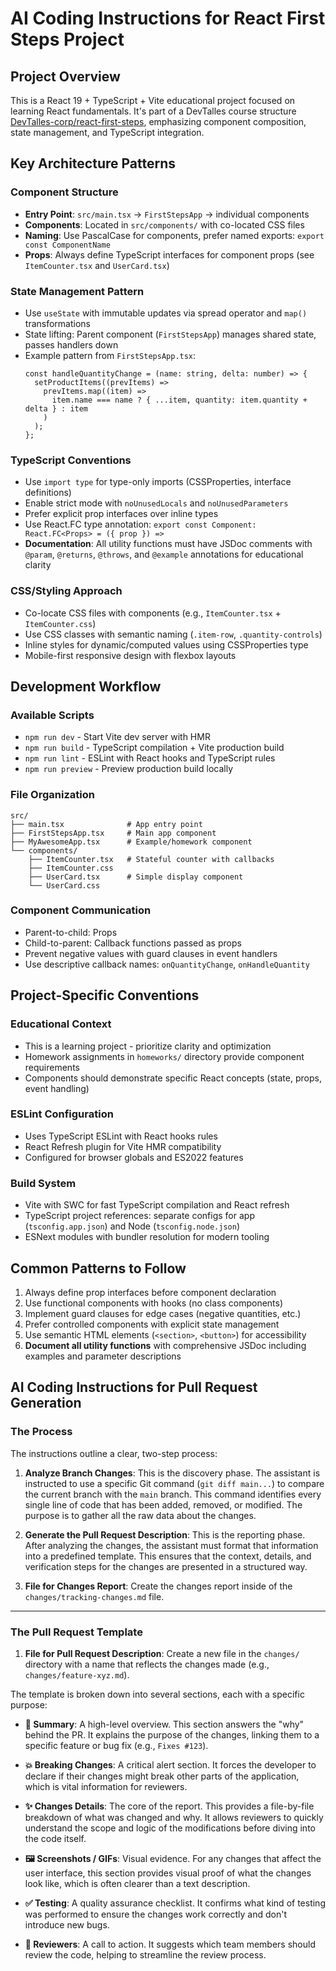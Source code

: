 # AI Coding Instructions for React First Steps Project

## Project Overview

This is a React 19 + TypeScript + Vite educational project focused on learning React fundamentals. It's part of a DevTalles course structure [DevTalles-corp/react-first-steps](https://github.com/DevTalles-corp/react-first-steps/tree/fin-seccion-04), emphasizing component composition, state management, and TypeScript integration.

## Key Architecture Patterns

### Component Structure

- **Entry Point**: `src/main.tsx` → `FirstStepsApp` → individual components
- **Components**: Located in `src/components/` with co-located CSS files
- **Naming**: Use PascalCase for components, prefer named exports: `export const ComponentName`
- **Props**: Always define TypeScript interfaces for component props (see `ItemCounter.tsx` and `UserCard.tsx`)

### State Management Pattern

- Use `useState` with immutable updates via spread operator and `map()` transformations
- State lifting: Parent component (`FirstStepsApp`) manages shared state, passes handlers down
- Example pattern from `FirstStepsApp.tsx`:
  ```tsx
  const handleQuantityChange = (name: string, delta: number) => {
    setProductItems((prevItems) =>
      prevItems.map((item) =>
        item.name === name ? { ...item, quantity: item.quantity + delta } : item
      )
    );
  };
  ```

### TypeScript Conventions

- Use `import type` for type-only imports (CSSProperties, interface definitions)
- Enable strict mode with `noUnusedLocals` and `noUnusedParameters`
- Prefer explicit prop interfaces over inline types
- Use React.FC type annotation: `export const Component: React.FC<Props> = ({ prop }) =>`
- **Documentation**: All utility functions must have JSDoc comments with `@param`, `@returns`, `@throws`, and `@example` annotations for educational clarity

### CSS/Styling Approach

- Co-locate CSS files with components (e.g., `ItemCounter.tsx` + `ItemCounter.css`)
- Use CSS classes with semantic naming (`.item-row`, `.quantity-controls`)
- Inline styles for dynamic/computed values using CSSProperties type
- Mobile-first responsive design with flexbox layouts

## Development Workflow

### Available Scripts

- `npm run dev` - Start Vite dev server with HMR
- `npm run build` - TypeScript compilation + Vite production build
- `npm run lint` - ESLint with React hooks and TypeScript rules
- `npm run preview` - Preview production build locally

### File Organization

```
src/
├── main.tsx              # App entry point
├── FirstStepsApp.tsx     # Main app component
├── MyAwesomeApp.tsx      # Example/homework component
└── components/
    ├── ItemCounter.tsx   # Stateful counter with callbacks
    ├── ItemCounter.css
    ├── UserCard.tsx      # Simple display component
    └── UserCard.css
```

### Component Communication

- Parent-to-child: Props
- Child-to-parent: Callback functions passed as props
- Prevent negative values with guard clauses in event handlers
- Use descriptive callback names: `onQuantityChange`, `onHandleQuantity`

## Project-Specific Conventions

### Educational Context

- This is a learning project - prioritize clarity and optimization
- Homework assignments in `homeworks/` directory provide component requirements
- Components should demonstrate specific React concepts (state, props, event handling)

### ESLint Configuration

- Uses TypeScript ESLint with React hooks rules
- React Refresh plugin for Vite HMR compatibility
- Configured for browser globals and ES2022 features

### Build System

- Vite with SWC for fast TypeScript compilation and React refresh
- TypeScript project references: separate configs for app (`tsconfig.app.json`) and Node (`tsconfig.node.json`)
- ESNext modules with bundler resolution for modern tooling

## Common Patterns to Follow

1. Always define prop interfaces before component declaration
2. Use functional components with hooks (no class components)
3. Implement guard clauses for edge cases (negative quantities, etc.)
4. Prefer controlled components with explicit state management
5. Use semantic HTML elements (`<section>`, `<button>`) for accessibility
6. **Document all utility functions** with comprehensive JSDoc including examples and parameter descriptions

## AI Coding Instructions for Pull Request Generation

### The Process

The instructions outline a clear, two-step process:

1.  **Analyze Branch Changes**: This is the discovery phase. The assistant is instructed to use a specific Git command (`git diff main...`) to compare the current branch with the `main` branch. This command identifies every single line of code that has been added, removed, or modified. The purpose is to gather all the raw data about the changes.

2.  **Generate the Pull Request Description**: This is the reporting phase. After analyzing the changes, the assistant must format that information into a predefined template. This ensures that the context, details, and verification steps for the changes are presented in a structured way.

3.  **File for Changes Report**: Create the changes report inside of the `changes/tracking-changes.md` file.

---

### The Pull Request Template

1.  **File for Pull Request Description**: Create a new file in the `changes/` directory with a name that reflects the changes made (e.g., `changes/feature-xyz.md`).

The template is broken down into several sections, each with a specific purpose:

- **📝 Summary**: A high-level overview. This section answers the "why" behind the PR. It explains the purpose of the changes, linking them to a specific feature or bug fix (e.g., `Fixes #123`).

- **💥 Breaking Changes**: A critical alert section. It forces the developer to declare if their changes might break other parts of the application, which is vital information for reviewers.

- **✨ Changes Details**: The core of the report. This provides a file-by-file breakdown of what was changed and why. It allows reviewers to quickly understand the scope and logic of the modifications before diving into the code itself.

- **🖼️ Screenshots / GIFs**: Visual evidence. For any changes that affect the user interface, this section provides visual proof of what the changes look like, which is often clearer than a text description.

- **✅ Testing**: A quality assurance checklist. It confirms what kind of testing was performed to ensure the changes work correctly and don't introduce new bugs.

- **👀 Reviewers**: A call to action. It suggests which team members should review the code, helping to streamline the review process.
